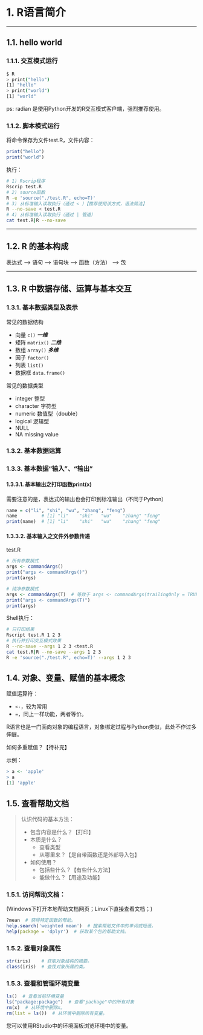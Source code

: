 # 1. R语言简介


---
## 1.1. hello world

### 1.1.1. 交互模式运行

```bash
$ R
> print("hello")
[1] "hello"
> print("world")
[1] "world"
```

ps: radian 是使用Python开发的R交互模式客户端，强烈推荐使用。

### 1.1.2. 脚本模式运行

将命令保存为文件test.R，文件内容：
```R
print("hello")
print("world")
```

执行：
```bash
# 1) Rscrip程序
Rscrip test.R
# 2) source函数
R -e 'source("./test.R", echo=T)'
# 3) 从标准输入读取执行（通过 < ）【推荐使用该方式，语法简洁】
R --no-save < test.R
# 4) 从标准输入读取执行（通过 | 管道）
cat test.R|R --no-save
```

---
## 1.2. R 的基本构成

表达式 --> 语句 --> 语句块 --> 函数（方法） --> 包


---
## 1.3. R 中数据存储、运算与基本交互

### 1.3.1. 基本数据类型及表示

常见的数据结构
- 向量 `c()`  ***一维***
- 矩阵 `matrix()`  ***二维***
- 数组 `array()`  ***多维***
- 因子 `factor()`
- 列表 `list()`
- 数据框 `data.frame()`

常见的数据类型
- integer 整型
- character 字符型
- numeric 数值型（double）
- logical 逻辑型
- NULL
- NA missing value


### 1.3.2. 基本数据运算

### 1.3.3. 基本数据“输入”、“输出”

#### 1.3.3.1. 基本输出之打印函数print(x)

需要注意的是，表达式的输出也会打印到标准输出（不同于Python）
```R
name = c("li", "shi", "wu", "zhang", "feng")
name         # [1] "li"    "shi"   "wu"    "zhang" "feng"
print(name)  # [1] "li"    "shi"   "wu"    "zhang" "feng"
```

#### 1.3.3.2. 基本输入之文件外参数传递

test.R
```R
# 所有参数模式
args <- commandArgs()
print("args <- commandArgs()")
print(args)

# 纯净参数模式
args <- commandArgs(T)  # 等效于 args <- commandArgs(trailingOnly = TRUE)
print("args <- commandArgs(T)")
print(args)
```

Shell执行：

```bash
# 只打印结果
Rscript test.R 1 2 3
# 执行并打印交互模式效果
R --no-save --args 1 2 3 <test.R
cat test.R|R --no-save --args 1 2 3
R -e 'source("./test.R", echo=T)' --args 1 2 3
```

## 1.4. 对象、变量、赋值的基本概念

赋值运算符：
- `<-`，较为常用
- `=`，同上一样功能，两者等价。

R语言也是一门面向对象的编程语言，对象绑定过程与Python类似，此处不作过多伸展。

如何多重赋值？【待补充】

示例：
```R
> a <- 'apple'
> a
[1] 'apple'
```


## 1.5. 查看帮助文档
> 认识代码的基本方法：
> - 包含内容是什么？【打印】
> - 本质是什么？
>   - 查看类型
>   - 从哪里来？【是自带函数还是外部导入包】
> - 如何使用？
>   - 包括些什么？【有些什么方法】
>   - 能做什么？【用途及功能】

### 1.5.1. 访问帮助文档：

(Windows下打开本地帮助文档网页；Linux下直接查看文档；)  

```R
?mean  # 获得特定函数的帮助。  
help.search('weighted mean')  # 搜索帮助文件中的单词或短语。  
help(package = 'dplyr')  # 获取某个包的帮助文档。  
```

### 1.5.2. 查看对象属性

```R
str(iris)    # 获取对象结构的摘要。
class(iris)  # 查找对象所属的类。
```


### 1.5.3. 查看和管理环境变量

```R
ls()  # 查看当前环境变量
ls("package:package")  # 查看"package"中的所有对象
rm(x)  # 从环境中删除x。
rm(list = ls())  # 从环境中删除所有变量。
```

您可以使用RStudio中的环境面板浏览环境中的变量。

